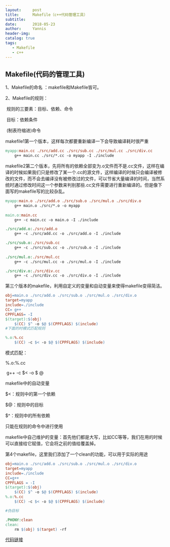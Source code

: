 ```yaml
---
layout:     post
title:      Makefile（c++代码管理工具）
subtitle:   
date:       2018-05-23
author:     Yannis
header-img: 
catalog: true
tags:	
   - Makefile
   - c++
---
```




## Makefile(代码的管理工具)

1、Makefile的命名 ：makefile和Makefile皆可。

2、Makefile的规则：

​	规则的三要素：目标、依赖、命令

​	目标：依赖条件

​	(制表符缩进)命令

makefile1第一个版本，这样每次都要重新编译一下会导致编译耗时很严重

```makefile
myapp:main.cc ./src/add.cc ./src/sub.cc ./src/mul.cc ./src/div.cc
	g++ main.cc ./src/*.cc -o myapp -I ./include
```



makefile2第二个版本，先将所有的依赖全部变为.o文件而不是.cc文件，这样在编译的时候如果我们只是修改了某一个.cc的源文件，这样编译的时候只会编译被修改的文件，而不会去编译没有被修改过的文件，可以节省大量编译的时间，当然系统时通过修改时间这一个参数来判别那些.cc文件需要进行重新编译的。但是像下面写的makefile写的比较杂乱。

```makefile
myapp:main.o ./src/add.o ./src/sub.o ./src/mul.o ./src/div.o
	g++ main.o ./src/*.o -o myapp
	
main.o:main.cc
	g++ -c main.cc -o main.o -I ./include

./src/add.o:./src/add.o
	g++ -c ./src/add.cc -o ./src/add.o -I ./include

./src/sub.o:./src/sub.cc
	g++ -c ./src/sub.cc -o ./src/sub.o -I ./include
        
./src/mul.o:./src/mul.cc
	g++ -c ./src/mul.cc -o ./src/mul.o -I ./include

./src/div.o:./src/div.cc
	g++ -c ./src/div.cc -o ./src/div.o -I ./include

```



第三个版本的makefile，利用自定义的变量和自动变量来使得makefile变得简洁。

```makefile
obj=main.o ./src/add.o ./src/sub.o ./src/mul.o ./src/div.o
target=myapp
include=./include
CC= g++
CPPFLAGS= -I
$(target):$(obj)
	$(CC) $^ -o $@ $(CPPFLAGS) $(include) 
#下面的时模式匹配规则

%.o:%.cc
	$(CC) -c $< -o $@ $(CPPFLAGS) $(include)
```

模式匹配：

%.o:%.cc

​	g++ -c $<  -o  \$ @

makefile中的自动变量

$<：规则中的第一个依赖

$@：规则中的目标

$^：规则中的所有依赖

只能在规则的命令中进行使用

makefile中自己维护的变量：首先他们都是大写，比如CC等等，我们在用的时候可以直接给它赋值，它会将之前的值给覆盖掉。



第4个makefile，这里我们添加了一个clean的功能，可以用于实际的用途

```makefile
obj=main.o ./src/add.o ./src/sub.o ./src/mul.o ./src/div.o
target=myapp
include=./include
CC=g++
CPPFLAGS = -I
$(target):$(obj)
	$(CC) $^ -o $@ $(CPPFLAGS) $(include)
%.o:%.cc
	$(CC) -c $< -o $@ $(CPPFLAGS) $(include)

#伪目标

.PHONY:clean
clean:
	rm $(obj) $(target) -rf
```

[代码链接](https://github.com/yupeifengyannis/misc/tree/master/makefile)

